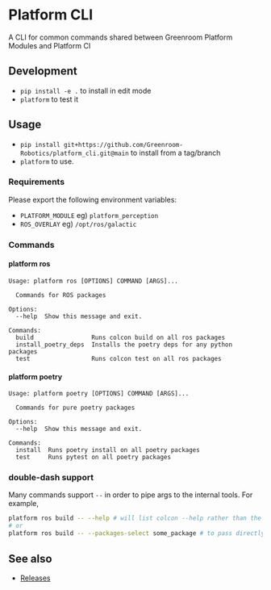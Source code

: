 # Platform CLI

A CLI for common commands shared between Greenroom Platform Modules and Platform CI

## Development

* `pip install -e .` to install in edit mode
* `platform` to test it

## Usage

* `pip install git+https://github.com/Greenroom-Robotics/platform_cli.git@main` to install from a tag/branch
* `platform` to use.

### Requirements

Please export the following environment variables:
* `PLATFORM_MODULE` eg) `platform_perception`
* `ROS_OVERLAY` eg) `/opt/ros/galactic`

### Commands

#### platform ros
```
Usage: platform ros [OPTIONS] COMMAND [ARGS]...

  Commands for ROS packages

Options:
  --help  Show this message and exit.

Commands:
  build                Runs colcon build on all ros packages
  install_poetry_deps  Installs the poetry deps for any python packages
  test                 Runs colcon test on all ros packages
```

#### platform poetry
```
Usage: platform poetry [OPTIONS] COMMAND [ARGS]...

  Commands for pure poetry packages

Options:
  --help  Show this message and exit.

Commands:
  install  Runs poetry install on all poetry packages
  test     Runs pytest on all poetry packages
```

### double-dash support

Many commands support `--` in order to pipe args to the internal tools. For example,

```bash
platform ros build -- --help # will list colcon --help rather than the plaform cli's
# or 
platform ros build -- --packages-select some_package # to pass directly to colcon
```


## See also

* [Releases](./docs/releases.md)